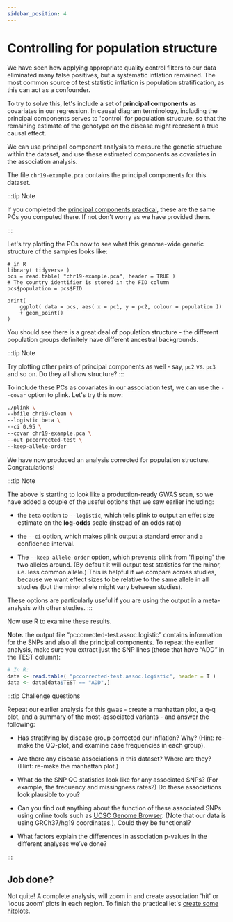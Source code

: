 ```yaml
---
sidebar_position: 4
---
```


# Controlling for population structure

We have seen how applying appropriate quality control filters to our data eliminated many false positives, but a systematic
inflation remained. The most common source of test statistic inflation is population stratification, as this can act as a
confounder. 

To try to solve this, let's include a set of **principal components** as covariates in our regression. In causal diagram
terminology, including the principal components serves to 'control' for population structure, so that the remaining estimate
of the genotype on the disease might represent a true causal effect.

We can use principal component analysis to measure the genetic structure within the dataset, and use these
estimated components as covariates in the association analysis.

The file `chr19-example.pca` contains the principal components for this dataset. 

:::tip Note

If you completed the [principal components practical](../population_genetics/principal_components/README.md), these are
the same PCs you computed there.  If not don't worry as we have provided them.

:::

Let's try plotting the PCs now to see what this genome-wide genetic structure of the samples looks like:

```
# in R
library( tidyverse )
pcs = read.table( "chr19-example.pca", header = TRUE )
# The country identifier is stored in the FID column
pcs$population = pcs$FID

print(
    ggplot( data = pcs, aes( x = pc1, y = pc2, colour = population ))
    + geom_point()
)
```

You should see there is a great deal of population structure - the different population groups definitely have different
ancestral backgrounds.

:::tip Note

Try plotting other pairs of principal components as well - say, `pc2` vs. `pc3` and so on.  Do they all show structure?
:::

To include these PCs as covariates in our association test, we can use the `--covar` option to plink.  Let's try this now:

```sh
./plink \
--bfile chr19-clean \
--logistic beta \
--ci 0.95 \
--covar chr19-example.pca \
--out pccorrected-test \
--keep-allele-order
```

We have now produced an analysis corrected for population structure. Congratulations!

:::tip Note

The above is starting to look like a production-ready GWAS scan, so we have added a couple of the useful options that we saw
earlier including:

* the `beta` option to `--logistic`, which tells plink to output an effet size estimate on the **log-odds** scale (instead of an odds ratio)

* the `--ci` option, which makes plink output a standard error and a confidence interval.

* The `--keep-allele-order` option, which prevents plink from 'flipping' the two alleles around. (By default it will output
  test statistics for the minor, i.e. less common allele.) This is helpful if we compare across studies, because we want
  effect sizes to be relative to the same allele in all studies (but the minor allele might vary between studies).

These options are particularly useful if you are using the output in a meta-analysis with other studies.
:::

Now use R to examine these results.

**Note.** the output file “pccorrected-test.assoc.logistic” contains information for the SNPs and also all the principal
components. To repeat the earlier analysis, make sure you extract just the SNP lines (those that have “ADD” in the TEST column):

```R
# In R:
data <- read.table( "pccorrected-test.assoc.logistic", header = T )
data <- data[data$TEST == "ADD",]
```

:::tip Challenge questions

Repeat our earlier analysis for this gwas - create a manhattan plot, a q-q plot, and a summary of the most-associated variants -
and answer the following:

* Has stratifying by disease group corrected our inflation? Why? (Hint: re-make the QQ-plot, and examine case frequencies in
  each group).

* Are there any disease associations in this dataset?  Where are they?  (Hint: re-make the manhattan plot.)

* What do the SNP QC statistics look like for any associated SNPs? (For example, the frequency and missingness rates?) Do these
  associations look plausible to you?

* Can you find out anything about the function of these associated SNPs using online tools such as [UCSC Genome
  Browser](https://genome.ucsc.edu/cgi-bin/hgGateway). (Note that our data is using GRCh37/hg19 coordinates.). Could they be
  functional?

* What factors explain the differences in association p-values in the different analyses we’ve done?

:::

## Job done?

Not quite! A complete analysis, will zoom in and create association 'hit' or 'locus zoom' plots in each region. To finish the
practical let's [create some hitplots](./hitplots.md).


